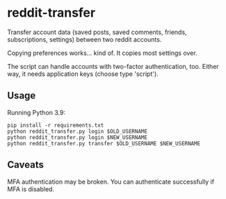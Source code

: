 # reddit-transfer

Transfer account data (saved posts, saved comments, friends, subscriptions,
settings) between two reddit accounts.

Copying preferences works... kind of. It copies most settings over.

The script can handle accounts with two-factor authentication, too. Either way,
it needs application keys (choose type 'script').

## Usage

Running Python 3.9:

    pip install -r requirements.txt
    python reddit_transfer.py login $OLD_USERNAME
    python reddit_transfer.py login $NEW_USERNAME
    python reddit_transfer.py transfer $OLD_USERNAME $NEW_USERNAME

## Caveats

MFA authentication may be broken. You can authenticate successfully if MFA is
disabled.

